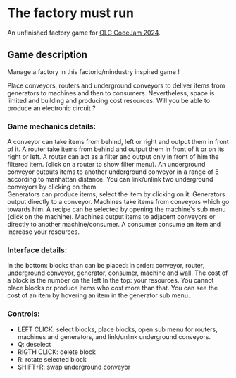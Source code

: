 # The factory must run

An unfinished factory game for [OLC CodeJam 2024](https://itch.io/jam/olc-codejam-2024).

## Game description

Manage a factory in this factorio/mindustry inspired game !

Place conveyors, routers and underground conveyors to deliver items from generators to machines and then to consumers. Nevertheless, space is limited and building and producing cost resources. Will you be able to produce an electronic circuit ?


### Game mechanics details:

A conveyor can take items from behind, left or right and output them in front of it. A router take items from behind and output them in front of it or on its right or left. A router can act as a filter and output only in front of him the filtered item. (click on a router to show filter menu). An underground conveyor outputs items to another underground conveyor in a range of 5 according to manhattan distance. You can link/unlink two underground conveyors by clicking on them.<br>
Generators can produce items, select the item by clicking on it. Generators output directly to a conveyor. Machines take items from conveyors which go towards him. A recipe can be selected by opening the machine's sub menu (click on the machine). Machines output items to adjacent conveyors or directly to another machine/consumer. A consumer consume an item and increase your resources.

### Interface details:

In the bottom: blocks than can be placed: in order: conveyor, router, underground conveyor, generator, consumer, machine and wall. The cost of a block is the number on the left
In the top: your resources. You cannot place blocks or produce items who cost more than that. You can see the cost of an item by hovering an item in the generator sub menu.

### Controls:

* LEFT CLICK: select blocks, place blocks, open sub menu for routers, machines and generators, and link/unlink underground conveyors.
* Q: deselect
* RIGTH CLICK: delete block
* R: rotate selected block
* SHIFT+R: swap underground conveyor